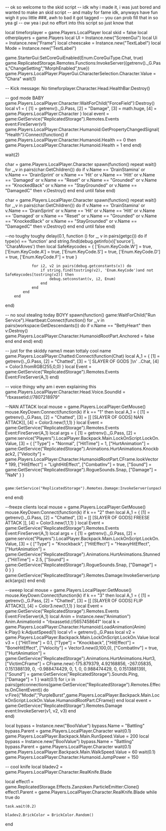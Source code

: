 -- ok so welcome to the skid script
-- idk why i made it, i was just bored and wanted to make an skid script
-- and maby for fame idk, anyways have fun wigh it you little ###, awh to bad it got tagged
-- you can prob fill that in so yea gl
-- ow yea i put no effort into this script so just know that

local timeforplayer = game.Players.LocalPlayer
local skid = false
local otherplayers = game.Players
local UI = Instance.new("ScreenGui")
local Ui = Instance.new("Frame")
local cheescake = Instance.new("TextLabel")
local Mode = Instance.new("TextLabel")


game.StarterGui:SetCoreGuiEnabled(Enum.CoreGuiType.Chat, true)
game.ReplicatedStorage.Remotes.Functions:InvokeServer({getrenv()._G.Pass,"ChangeSetting","MorphEnabled",true})
game.Players.LocalPlayer.PlayerGui.CharacterSelection.Character.Value = "Chara"
wait(1)


-- Kick message: No
timeforplayer.Character.Head.HealthBar:Destroy()

-- god mode BABY
game.Players.LocalPlayer.Character:WaitForChild("ForceField"):Destroy()
local v1 = {
    [1] = getrenv()._G.Pass, 
    [2] = "Damage", 
    [3] = math.huge, 
    [4] = game.Players.LocalPlayer.Character
}
local event = game:GetService("ReplicatedStorage").Remotes.Events
event:FireServer(v1)
game.Players.LocalPlayer.Character.Humanoid:GetPropertyChangedSignal("Health"):Connect(function()
    if game.Players.LocalPlayer.Character.Humanoid.Health == 0 then
    game.Players.LocalPlayer.Character.Humanoid.Health = 1
    end
end)


wait(2)

char = game.Players.LocalPlayer.Character
spawn(function()
    repeat wait()
        for _,v in pairs(char:GetChildren()) do
            if v.Name == 'DrainStamina' or v.Name == 'DrainSprint' or v.Name == 'Hit' or v.Name == 'Hitt' or v.Name == 'Damaged' or v.Name == "Reset" or v.Name == "Grounded" or v.Name == "KnockedBack" or v.Name == "StayGrounded" or v.Name == "DamagedC" then
                v:Destroy()
            end
        end
    until false
end)

char = game.Players.LocalPlayer.Character
spawn(function()
    repeat wait()
        for _,v in pairs(char:GetChildren()) do
            if v.Name == 'DrainStamina' or v.Name == 'DrainSprint' or v.Name == 'Hit' or v.Name == 'Hitt' or v.Name == 'Damaged' or v.Name == "Reset" or v.Name == "Grounded" or v.Name == "KnockedBack" or v.Name == "StayGrounded" or v.Name == "DamagedC" then
                v:Destroy()
            end
        end
    until false
end)

--no toughy toughy
 delay(0.1, function ()
        for _, v in pairs(getgc()) do
            if type(v) == 'function' and string.find(debug.getinfo(v)['source'], 'CharaMoves') then
                local SafeKeycodes = {
                    ['Enum.KeyCode.W'] = true,
                    ['Enum.KeyCode.A'] = true,
                    ['Enum.KeyCode.S'] = true,
                    ['Enum.KeyCode.D'] = true,
                    ['Enum.KeyCode.F'] = true
                }

                for i2, v2 in pairs(debug.getconstants(v)) do
                    if string.find(tostring(v2), 'Enum.KeyCode')and not SafeKeycodes[tostring(v2)] then
                        debug.setconstant(v, i2, Enum)
                    end
                end
            end
        end
 end)


-- no soul stealing today BOYY
spawn(function()
    game:WaitForChild("Run Service").Heartbeat:Connect(function()
        for _,v in pairs(workspace:GetDescendants()) do
            if v.Name == "BettyHeart" then
                v:Destroy()
                game.Players.LocalPlayer.Character.HumanoidRootPart.Anchored = false
            end
        end
    end)
end)

-- just for the skiddy name/i mean tottaly cool name
game.Players.LocalPlayer.Chatted:Connect(function(Chat)
local A_1 =  {
          [1] = getrenv()._G.Pass, 
          [2] = "Chatted", 
          [3] = '[ SLAYER OF GODS ]\n' ..Chat, 
          [4] = Color3.fromRGB(255,0,0)
    }
    local Event = game:GetService("ReplicatedStorage").Remotes.Events
    Event:FireServer(A_1)
end)

-- voice thingy why am i even explaining this
game.Players.LocalPlayer.Character.Head.Voice.SoundId = "rbxassetid://7807218979"



--NAN ATTACK
local mouse = game.Players.LocalPlayer:GetMouse()
mouse.KeyDown:Connect(function(k) 
    if k == "1" then
		local A_1 = 
			{
				[1] = getrenv()._G.Pass,
				[2] = "Chatted", 
				[3] = [[ [SLAYER OF GODS] NAN ATTACK]], 
				[4] = Color3.new(1,1,1)
			}
		local Event = game:GetService("ReplicatedStorage").Remotes.Events
		Event:FireServer(A_1) 
        local args = {
            [1] = getrenv()._G.Pass,
            [2] = game:service("Players").LocalPlayer.Backpack.Main.LockOnScript.LockOn.Value,
            [3] = {
                ["Type"] = "Normal", 
                ["HitTime"] = 1, 
                ["HurtAnimation"] = game:GetService("ReplicatedStorage").Animations.HurtAnimations.Knockback2, 
                ["Velocity"] = game.Players.LocalPlayer.Character.HumanoidRootPart.CFrame.lookVector * 199,
                ["HitEffect"] = "LightHitEffect", 
                ["CombatInv"] = true, 
                ["Sound"] = game:GetService("ReplicatedStorage").RogueSounds.Snap, 
                ["Damage"] = "NaN"
            }
        }

        game:GetService("ReplicatedStorage").Remotes.Damage:InvokeServer(unpack(args))
end
end)

--freeze clients
local mouse = game.Players.LocalPlayer:GetMouse()
mouse.KeyDown:Connect(function(k) 
    if k == "2" then
		local A_1 = 
			{
				[1] = getrenv()._G.Pass,
				[2] = "Chatted", 
				[3] = [[ [SLAYER OF GODS] FREESE ATTACK ]], 
				[4] = Color3.new(1,1,1)
			}
		local Event = game:GetService("ReplicatedStorage").Remotes.Events
		Event:FireServer(A_1) 
        local args = {
            [1] = getrenv()._G.Pass,
            [2] = game:service("Players").LocalPlayer.Backpack.Main.LockOnScript.LockOn.Value,
            [3] = {
                ["Type"] = "Knockback",
                ["HitEffect"] = "HeavyHitEffect",
                ["HurtAnimation"] = game:GetService("ReplicatedStorage").Animations.HurtAnimations.Stunned,
                ["HitTime"] = 2.5,
                ["Sound"] = game:GetService("ReplicatedStorage").RogueSounds.Snap,
                ["Damage"] = 0
            }
        }
        game:GetService("ReplicatedStorage").Remotes.Damage:InvokeServer(unpack(args))
end
end)

--sweep
local mouse = game.Players.LocalPlayer:GetMouse()
mouse.KeyDown:Connect(function(k) 
    if k == "3" then
        local A_1 = 
			{
				[1] = getrenv()._G.Pass,
				[2] = "Chatted", 
				[3] = [[ [SLAYER OF GODS] FLIP ATTACK]], 
				[4] = Color3.new(1,1,1)
			}
		local Event = game:GetService("ReplicatedStorage").Remotes.Events
		Event:FireServer(A_1) 
		local Anim = Instance.new("Animation")
		Anim.AnimationId = "rbxassetid://5657458641"
		local k = game.Players.LocalPlayer.Character.Humanoid:LoadAnimation(Anim)
		k:Play()
		k:AdjustSpeed(1)
local v1 = getrenv()._G.Pass
local v2 = game.Players.LocalPlayer.Backpack.Main.LockOnScript.LockOn.Value
local v3 = {
    ["HitTime"] = 0.1, 
    ["Type"] = "Knockback", 
    ["HitEffect"] = "BoneHitEffect", 
    ["Velocity"] = Vector3.new(0,100,0),
    ["CombatInv"] = true,
    ["HurtAnimation"] = game:GetService("ReplicatedStorage").Animations.HurtAnimations.Hurt3, 
    ["VictimCFrame"] = CFrame.new(-175.879379, 4.92168856, -267.05835, 0.151388139, 0, -0.988474429, 0, 1, 0, 0.988474429, 0, 0.151388139), 
    ["Sound"] = game:GetService("ReplicatedStorage").Sounds.Ping, 
    ["Damage"] = 1
}
wait(0.1)
for i,v in pairs(getconnections(game:GetService("ReplicatedStorage").Remotes.Effects.OnClientEvent)) do
v:Fire({"Model","PurpleBurst",game.Players.LocalPlayer.Backpack.Main.LockOnScript.LockOn.Value.HumanoidRootPart.CFrame})
end
local event = game:GetService("ReplicatedStorage").Remotes.Damage
event:InvokeServer(v1, v2, v3)
end    
end)

local bypass = Instance.new("BoolValue")
bypass.Name = "Battling"
bypass.Parent = game.Players.LocalPlayer.Character
wait(0.1)
game.Players.LocalPlayer.Backpack.Main.RunSpeed.Value = 200
local bypass = Instance.new("BoolValue")
bypass.Name = "Battling"
bypass.Parent = game.Players.LocalPlayer.Character
wait(0.1)
game.Players.LocalPlayer.Backpack.Main.WalkSpeed.Value = 60
wait(0.1)
game.Players.LocalPlayer.Character.Humanoid.JumpPower = 150

-- cool knife
local bladev2 = game.Players.LocalPlayer.Character.RealKnife.Blade

local effect1 = game.ReplicatedStorage.Effects.Zanzoken.ParticleEmitter:Clone()    
effect1.Parent = game.Players.LocalPlayer.Character.RealKnife.Blade
while true do
	
	task.wait(0.2)
	
	bladev2.BrickColor = BrickColor.Random()
end
